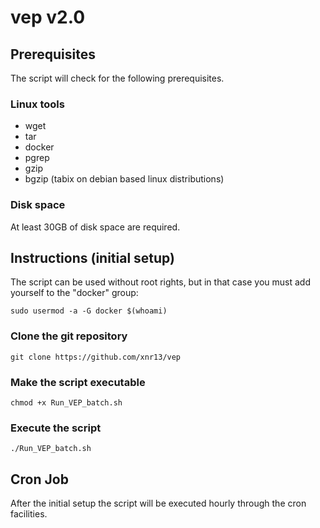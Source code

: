 # vep v2.0

## Prerequisites
The script will check for the following prerequisites.

### Linux tools
- wget
- tar
- docker
- pgrep
- gzip
- bgzip (tabix on debian based linux distributions)

### Disk space
At least 30GB of disk space are required.

## Instructions (initial setup)
The script can be used without root rights, but in that case you must add yourself to the "docker" group:

`sudo usermod -a -G docker $(whoami)`

### Clone the git repository

`git clone https://github.com/xnr13/vep`

### Make the script executable

`chmod +x Run_VEP_batch.sh`

### Execute the script

`./Run_VEP_batch.sh`


## Cron Job
After the initial setup the script will be executed hourly through the cron facilities.
